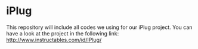 # iPlug

This repository will include all codes we using for our iPlug project. You can have a look at the project in the following link: http://www.instructables.com/id/IPlug/ 